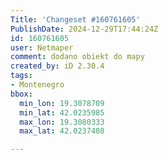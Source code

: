 ```yaml
---
Title: 'Changeset #160761605'
PublishDate: 2024-12-29T17:44:24Z
id: 160761605
user: Netmaper
comment: dodano obiekt do mapy
created_by: iD 2.30.4
tags:
- Montenegro
bbox:
  min_lon: 19.3078709
  min_lat: 42.0235985
  max_lon: 19.3080333
  max_lat: 42.0237408

---
```

